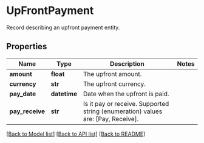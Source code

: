 # UpFrontPayment

Record describing an upfront payment entity.

## Properties
Name | Type | Description | Notes
------------ | ------------- | ------------- | -------------
**amount** | **float** | The upfront amount. | 
**currency** | **str** | The upfront currency. | 
**pay_date** | **datetime** | Date when the upfront is paid. | 
**pay_receive** | **str** | Is it pay or receive.    Supported string (enumeration) values are: [Pay, Receive]. | 

[[Back to Model list]](../README.md#documentation-for-models) [[Back to API list]](../README.md#documentation-for-api-endpoints) [[Back to README]](../README.md)


